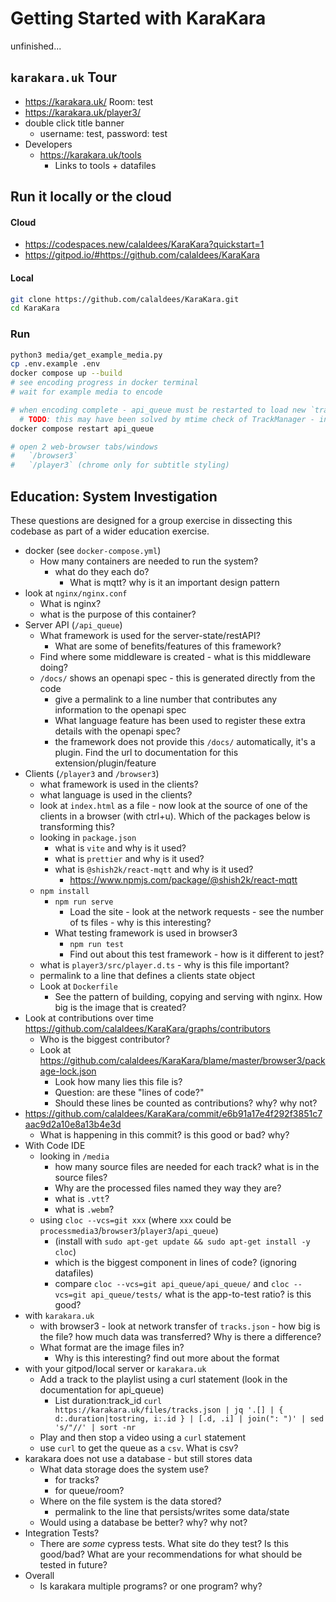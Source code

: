 Getting Started with KaraKara
=============================

unfinished...

`karakara.uk` Tour
-------------

* https://karakara.uk/
    Room: test
* https://karakara.uk/player3/
* double click title banner
    * username: test, password: test
* Developers
    * https://karakara.uk/tools
        * Links to tools + datafiles


Run it locally or the cloud
--------------

#### Cloud
* https://codespaces.new/calaldees/KaraKara?quickstart=1
* https://gitpod.io/#https://github.com/calaldees/KaraKara

#### Local
```bash
git clone https://github.com/calaldees/KaraKara.git
cd KaraKara
```

### Run
```bash
python3 media/get_example_media.py
cp .env.example .env
docker compose up --build
# see encoding progress in docker terminal
# wait for example media to encode

# when encoding complete - api_queue must be restarted to load new `tracks.json`
  # TODO: this may have been solved by mtime check of TrackManager - investigate
docker compose restart api_queue

# open 2 web-browser tabs/windows
#   `/browser3`
#   `/player3` (chrome only for subtitle styling)
```


Education: System Investigation
-------------------------------

These questions are designed for a group exercise in dissecting this codebase as part of a wider education exercise.

* docker (see `docker-compose.yml`)
    * How many containers are needed to run the system?
        * what do they each do?
            * What is mqtt? why is it an important design pattern
* look at `nginx/nginx.conf`
    * What is nginx?
    * what is the purpose of this container?
* Server API (`/api_queue`)
    * What framework is used for the server-state/restAPI?
        * What are some of benefits/features of this framework?
    * Find where some middleware is created - what is this middleware doing?
    * `/docs/` shows an openapi spec - this is generated directly from the code
        * give a permalink to a line number that contributes any information to the openapi spec
        * What language feature has been used to register these extra details with the openapi spec?
        * the framework does not provide this `/docs/` automatically, it's a plugin. Find the url to documentation for this extension/plugin/feature
* Clients (`/player3` and `/browser3`)
    * what framework is used in the clients?
    * what language is used in the clients?
    * look at `index.html` as a file - now look at the source of one of the clients in a browser (with ctrl+u). Which of the packages below is transforming this?
    * looking in `package.json`
        * what is `vite` and why is it used?
        * what is `prettier` and why is it used?
        * what is `@shish2k/react-mqtt` and why is it used?
            * https://www.npmjs.com/package/@shish2k/react-mqtt
    * `npm install`
        * `npm run serve`
            * Load the site - look at the network requests - see the number of ts files - why is this interesting?
        * What testing framework is used in browser3
            * `npm run test`
            * Find out about this test framework - how is it different to jest?
    * what is `player3/src/player.d.ts` - why is this file important?
    * permalink to a line that defines a clients state object
    * Look at `Dockerfile`
        * See the pattern of building, copying and serving with nginx. How big is the image that is created?
* Look at contributions over time https://github.com/calaldees/KaraKara/graphs/contributors
    * Who is the biggest contributor?
    * Look at https://github.com/calaldees/KaraKara/blame/master/browser3/package-lock.json
        * Look how many lies this file is?
        * Question: are these "lines of code?"
        * Should these lines be counted as contributions? why? why not?
* https://github.com/calaldees/KaraKara/commit/e6b91a17e4f292f3851c7aac9d2a10e8a13b4e3d
    * What is happening in this commit? is this good or bad? why?
* With Code IDE
    * looking in `/media`
        * how many source files are needed for each track? what is in the source files?
        * Why are the processed files named they way they are?
        * what is `.vtt`?
        * what is `.webm`?
    * using  `cloc --vcs=git xxx` (where `xxx` could be `processmedia3`/`browser3`/`player3`/`api_queue`)
        * (install with `sudo apt-get update && sudo apt-get install -y cloc`)
        * which is the biggest component in lines of code? (ignoring datafiles)
        * compare `cloc --vcs=git api_queue/api_queue/` and `cloc --vcs=git api_queue/tests/` what is the app-to-test ratio? is this good?
* with `karakara.uk`
    * with browser3 - look at network transfer of `tracks.json` - how big is the file? how much data was transferred? Why is there a difference?
    * What format are the image files in?
        * Why is this interesting? find out more about the format
* with your gitpod/local server or `karakara.uk`
    * Add a track to the playlist using a curl statement (look in the documentation for api_queue)
        * List duration:track_id `curl https://karakara.uk/files/tracks.json | jq '.[] | { d:.duration|tostring, i:.id } | [.d, .i] | join(": ")' | sed 's/"//' | sort -nr`
    * Play and then stop a video using a `curl` statement
    * use `curl` to get the queue as a `csv`. What is csv?
* karakara does not use a database - but still stores data
    * What data storage does the system use?
        * for tracks?
        * for queue/room?
    * Where on the file system is the data stored?
        * permalink to the line that persists/writes some data/state
    * Would using a database be better? why? why not?
* Integration Tests?
    * There are _some_ cypress tests. What site do they test? Is this good/bad? What are your recommendations for what should be tested in future?
* Overall
    * Is karakara multiple programs? or one program? why?
